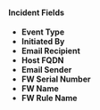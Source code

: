 
#### Incident Fields
- **Event Type**
- **Initiated By**
- **Email Recipient**
- **Host FQDN**
- **Email Sender**
- **FW Serial Number**
- **FW Name**
- **FW Rule Name**
